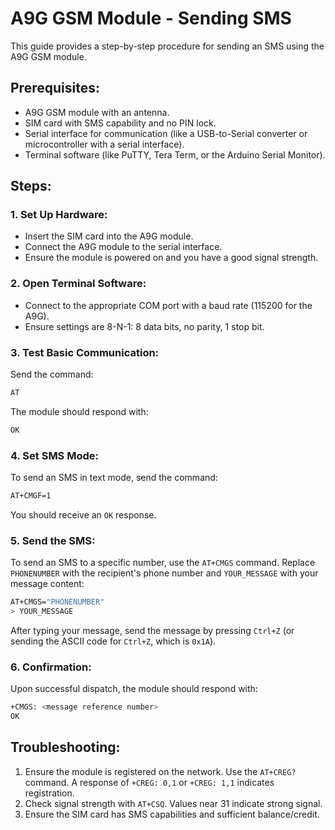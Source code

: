 # A9G GSM Module - Sending SMS

This guide provides a step-by-step procedure for sending an SMS using the A9G GSM module.

## Prerequisites:

- A9G GSM module with an antenna.
- SIM card with SMS capability and no PIN lock.
- Serial interface for communication (like a USB-to-Serial converter or microcontroller with a serial interface).
- Terminal software (like PuTTY, Tera Term, or the Arduino Serial Monitor).

## Steps:

### 1. Set Up Hardware:

- Insert the SIM card into the A9G module.
- Connect the A9G module to the serial interface.
- Ensure the module is powered on and you have a good signal strength.

### 2. Open Terminal Software:

- Connect to the appropriate COM port with a baud rate (115200 for the A9G).
- Ensure settings are 8-N-1: 8 data bits, no parity, 1 stop bit.

### 3. Test Basic Communication:

Send the command:
```bash
AT
```

The module should respond with:
```bash
OK
```


### 4. Set SMS Mode:

To send an SMS in text mode, send the command:
```bash
AT+CMGF=1
```

You should receive an `OK` response.

### 5. Send the SMS:

To send an SMS to a specific number, use the `AT+CMGS` command. Replace `PHONENUMBER` with the recipient's phone number and `YOUR_MESSAGE` with your message content:
```bash
AT+CMGS="PHONENUMBER"
> YOUR_MESSAGE
```

After typing your message, send the message by pressing `Ctrl+Z` (or sending the ASCII code for `Ctrl+Z`, which is `0x1A`).

### 6. Confirmation:

Upon successful dispatch, the module should respond with:
```bash
+CMGS: <message reference number>
OK
```


## Troubleshooting:

1. Ensure the module is registered on the network. Use the `AT+CREG?` command. A response of `+CREG: 0,1` or `+CREG: 1,1` indicates registration.
2. Check signal strength with `AT+CSQ`. Values near 31 indicate strong signal.
3. Ensure the SIM card has SMS capabilities and sufficient balance/credit.

